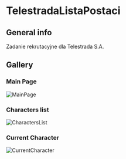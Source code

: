 # TelestradaListaPostaci

## General info

Zadanie rekrutacyjne dla Telestrada S.A.

## Gallery

### Main Page
![MainPage](https://user-images.githubusercontent.com/61388006/136969031-24ef76ad-0a40-4a1a-8913-3455364092fb.PNG)

### Characters list
![CharactersList](https://user-images.githubusercontent.com/61388006/136968994-3056300e-9820-4376-818e-acacf7f0f80a.PNG)

### Current Character
![CurrentCharacter](https://user-images.githubusercontent.com/61388006/136969009-b0c4a628-c5f6-4532-8b19-6896eeed415d.PNG)
